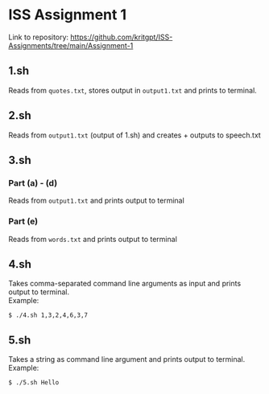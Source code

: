 # ISS Assignment 1
Link to repository: https://github.com/kritgpt/ISS-Assignments/tree/main/Assignment-1
## 1.sh
Reads from `quotes.txt`, stores output in `output1.txt` and prints to terminal.

## 2.sh
Reads from `output1.txt` (output of 1.sh) and creates + outputs to speech.txt

## 3.sh
### Part (a) - (d)
Reads from `output1.txt` and prints output to terminal
### Part (e)
Reads from `words.txt` and prints output to terminal

## 4.sh
Takes comma-separated command line arguments as input and prints output to terminal. <br>
Example:
```
$ ./4.sh 1,3,2,4,6,3,7
```

## 5.sh
Takes a string as command line argument and prints output to terminal. <br>
Example:
```
$ ./5.sh Hello
```
